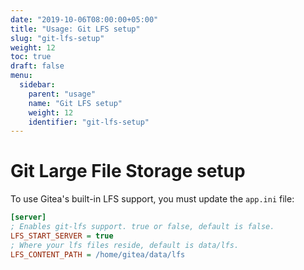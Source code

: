 ```yaml
---
date: "2019-10-06T08:00:00+05:00"
title: "Usage: Git LFS setup"
slug: "git-lfs-setup"
weight: 12
toc: true
draft: false
menu:
  sidebar:
    parent: "usage"
    name: "Git LFS setup"
    weight: 12
    identifier: "git-lfs-setup"
---
```


# Git Large File Storage setup

To use Gitea's built-in LFS support, you must update the `app.ini` file:

```ini
[server]
; Enables git-lfs support. true or false, default is false.
LFS_START_SERVER = true
; Where your lfs files reside, default is data/lfs.
LFS_CONTENT_PATH = /home/gitea/data/lfs
```